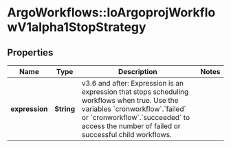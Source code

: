 # ArgoWorkflows::IoArgoprojWorkflowV1alpha1StopStrategy

## Properties
Name | Type | Description | Notes
------------ | ------------- | ------------- | -------------
**expression** | **String** | v3.6 and after: Expression is an expression that stops scheduling workflows when true. Use the variables &#x60;cronworkflow&#x60;.&#x60;failed&#x60; or &#x60;cronworkflow&#x60;.&#x60;succeeded&#x60; to access the number of failed or successful child workflows. | 


